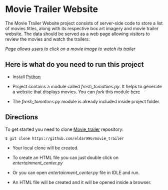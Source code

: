 # Movie Trailer Website #

The Movie Trailer Website project consists of server-side code to store a list of movies titles, along with its respective box art imagery and movie trailer website. The data should be served as a web page allowing visitors to review the movies and watch the trailers:

*Page allows users to click on a movie image to watch its trailer*

## Here is what do you need to run this project ##

* Install <a href="https://www.python.org/">Python</a>

* Project contains a module called *fresh_tomatoes.py*.
It helps to generate a website that displays movies. You can *fork* this module <a href="https://github.com/udacity/ud036_StarterCode">here</a>
* The *fresh_tomatoes.py* module is already included inside project folder

## Directions ##

To get started you need to clone <a href= "https://github.com/eldar996/movie_trailer">Movie_trailer<a/> repository:


```
$ git clone https://github.com/eldar996/movie_trailer
```

- Your local clone will be created.

- To create an HTML file you can just double click on *entertainment_center.py*
- Or you can open *entertainment_center.py* file in IDLE and run.
- An HTML file will be created and it will be opened inside a browser.
